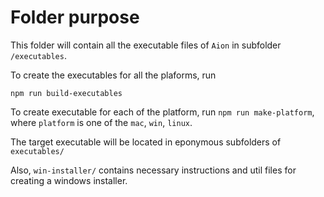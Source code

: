 # Folder purpose

This folder will contain all the executable files of `Aion` in subfolder `/executables`. 

To create the executables for all the plaforms, run 
```
npm run build-executables
```

To create executable for each of the platform, run `npm run make-platform`, where `platform` is one of the `mac`,  `win`, `linux`.

The target executable will be located in eponymous subfolders of `executables/`

Also, `win-installer/` contains necessary instructions and util files for creating a windows installer. 



